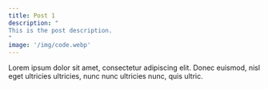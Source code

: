 ```yaml
---
title: Post 1
description: "
This is the post description.
"
image: '/img/code.webp'
---
```


Lorem ipsum dolor sit amet, consectetur adipiscing elit. Donec euismod, nisl eget ultricies ultricies, nunc nunc ultricies nunc, quis ultric.
